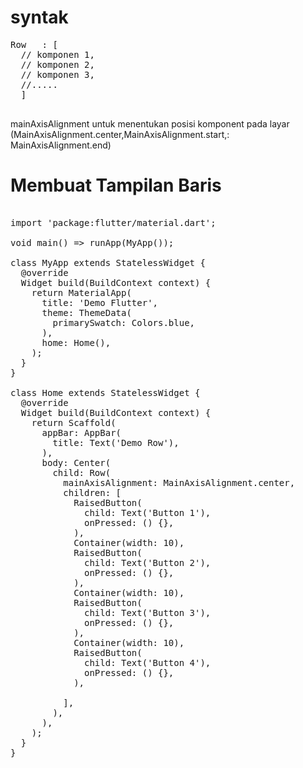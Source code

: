 # syntak 
<pre>
Row   : <Widget>[
  // komponen 1,
  // komponen 2,
  // komponen 3,
  //.....
  ]
  </pre>
mainAxisAlignment untuk menentukan posisi komponent pada layar (MainAxisAlignment.center,MainAxisAlignment.start,: MainAxisAlignment.end)

# Membuat Tampilan Baris

<pre> 
import 'package:flutter/material.dart';

void main() => runApp(MyApp());

class MyApp extends StatelessWidget {
  @override
  Widget build(BuildContext context) {
    return MaterialApp(
      title: 'Demo Flutter',
      theme: ThemeData(
        primarySwatch: Colors.blue,
      ),
      home: Home(),
    );
  }
}

class Home extends StatelessWidget {  
  @override
  Widget build(BuildContext context) {
    return Scaffold(
      appBar: AppBar(
        title: Text('Demo Row'),
      ),
      body: Center(
        child: Row(
          mainAxisAlignment: MainAxisAlignment.center,
          children: <Widget>[
            RaisedButton(
              child: Text('Button 1'),
              onPressed: () {},
            ),
            Container(width: 10),
            RaisedButton(
              child: Text('Button 2'),
              onPressed: () {},
            ),
            Container(width: 10),
            RaisedButton(
              child: Text('Button 3'),
              onPressed: () {},
            ),
            Container(width: 10),
            RaisedButton(
              child: Text('Button 4'),
              onPressed: () {},
            ),
            
          ],
        ),
      ),      
    );
  }
}


</pre>

